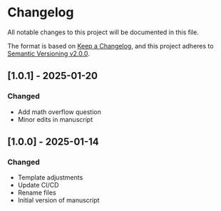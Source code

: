 # Changelog

All notable changes to this project will be documented in this file.

The format is based on [Keep a Changelog](https://keepachangelog.com/en/1.0.0/),
and this project adheres to [Semantic Versioning v2.0.0](https://semver.org/spec/v2.0.0.html).

## [1.0.1] - 2025-01-20

### Changed

- Add math overflow question
- Minor edits in manuscript

## [1.0.0] - 2025-01-14

### Changed

- Template adjustments
- Update CI/CD
- Rename files
- Initial version of manuscript
